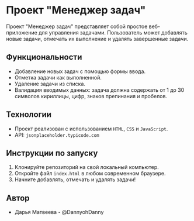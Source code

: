 # Проект "Менеджер задач"

Проект "Менеджер задач" представляет собой простое веб-приложение для управления задачами. Пользователь может добавлять новые задачи, отмечать их выполнение и удалять завершенные задачи.

## Функциональности

- Добавление новых задач с помощью формы ввода.
- Отметка задачи как выполненной.
- Удаление задачи из списка.
- Валидация вводимых данных: задача должна содержать от 1 до 30 символов кириллицы, цифр, знаков препинания и пробелов.

## Технологии

- Проект реализован с использованием `HTML`, `CSS` и `JavaScript`.
- API: `jsonplaceholder.typicode.com`

## Инструкции по запуску

1. Клонируйте репозиторий на свой локальный компьютер.
2. Откройте файл `index.html` в любом современном браузере.
3. Начните добавлять, отмечать и удалять задачи!

## Автор

- Дарья Матвеева - @DannyohDanny
